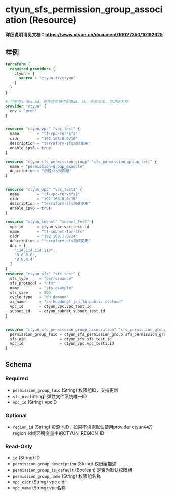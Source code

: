 # ctyun_sfs_permission_group_association (Resource)
**详细说明请见文档：https://www.ctyun.cn/document/10027350/10192625**



## 样例

```terraform
terraform {
  required_providers {
    ctyun = {
      source = "ctyun-it/ctyun"
    }
  }
}

# 可参考index.md，在环境变量中配置ak、sk、资源池ID、可用区名称
provider "ctyun" {
  env = "prod"
}


resource "ctyun_vpc" "vpc_test" {
  name        = "tf-vpc-for-sfs"
  cidr        = "192.168.0.0/16"
  description = "terraform-sfs测试使用"
  enable_ipv6 = true
}

resource "ctyun_sfs_permission_group" "sfs_permission_group_test" {
  name = "permission-group_example"
  description = "创建sfs规则组"
}


resource "ctyun_vpc" "vpc_test1" {
  name        = "tf-vpc-for-sfs1"
  cidr        = "192.168.0.0/16"
  description = "terraform-sfs测试使用"
  enable_ipv6 = true
}

resource "ctyun_subnet" "subnet_test" {
  vpc_id      = ctyun_vpc.vpc_test.id
  name        = "tf-subnet-for-sfs"
  cidr        = "192.168.1.0/24"
  description = "terraform-sfs测试使用"
  dns = [
    "114.114.114.114",
    "8.8.8.8",
    "8.8.4.4"
  ]
}
resource "ctyun_sfs" "sfs_test" {
  sfs_type     = "performance"
  sfs_protocol = "nfs"
  name         = "sfs-example"
  sfs_size     = 500
  cycle_type   = "on_demand"
  az_name      = "cn-huadong1-jsnj1A-public-ctcloud"
  vpc_id       = ctyun_vpc.vpc_test.id
  subnet_id    = ctyun_subnet.subnet_test.id
}


resource "ctyun_sfs_permission_group_association" "sfs_permission_group_association_test" {
  permission_group_fuid = ctyun_sfs_permission_group.sfs_permission_group_test.id
  sfs_uid               = ctyun_sfs.sfs_test.id
  vpc_id                = ctyun_vpc.vpc_test1.id
}
```

<!-- schema generated by tfplugindocs -->
## Schema

### Required

- `permission_group_fuid` (String) 权限组ID，支持更新
- `sfs_uid` (String) 弹性文件系统唯一ID
- `vpc_id` (String) vpcID

### Optional

- `region_id` (String) 资源池ID，如果不填则默认使用provider ctyun中的region_id或环境变量中的CTYUN_REGION_ID

### Read-Only

- `id` (String) ID
- `permission_group_description` (String) 权限组描述
- `permission_group_is_default` (Boolean) 是否为默认权限组
- `permission_group_name` (String) 权限组名称
- `vpc_cidr` (String) vpc cidr
- `vpc_name` (String) vpc名称